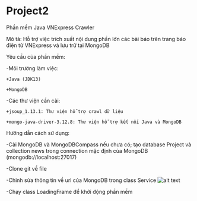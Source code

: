# Project2
Phần mềm Java VNExpress Crawler 

Mô tả: Hỗ trợ việc trích xuất nội dung phần lớn các bài báo trên trang báo điện tử VNExpress và lưu trữ tại MongoDB

Yêu cầu của phần mềm:

  -Môi trường làm việc: 
  
    +Java (JDK13)
    
    +MongoDB
    
  -Các thư viện cần cài:
    
    +jsoup_1.13.1: Thư viện hỗ trợ crawl dữ liệu
    
    +mongo-java-driver-3.12.8: Thư viện hỗ trợ kết nối Java và MongoDB

Hướng dẫn cách sử dụng:
  
  -Cài MongoDB và MongoDBCompass nếu chưa có; tạo database Project và collection news trong connection mặc định của MongoDB (mongodb://localhost:27017)
  
  -Clone git về file
  
  -Chỉnh sửa thông tin về url của MongoDB trong class Service
  ![alt text](https://i.imgur.com/vbsipOy.jpg)
  
  -Chạy class LoadingFrame để khởi động phần mềm
